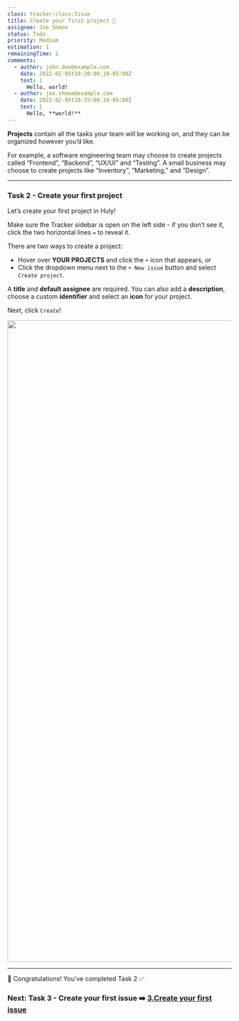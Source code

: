 ```yaml
---
class: tracker:class:Issue
title: Create your first project 📌
assignee: Joe Shmoe
status: Todo
priority: Medium
estimation: 1
remainingTime: 1
comments:
  - author: john.doe@example.com
    date: 2022-02-05t10:30:00.10-05:00Z
    text: |
      Hello, world!
  - author: joe.shmoe@example.com
    date: 2022-02-05t10:35:00.10-05:00Z
    text: |
      Hello, **world!**
---
```

**Projects** contain all the tasks your team will be working on, and they can be organized however you’d like. 

For example, a software engineering team may choose to create projects called “Frontend”, “Backend”, “UX/UI” and “Testing”. A small business may choose to create projects like “Inventory”, “Marketing,” and “Design”. 

---

### Task 2 - Create your first project

Let’s create your first project in Huly!

Make sure the Tracker sidebar is open on the left side - if you don’t see it, click the two horizontal lines  `=` to reveal it.

There are two ways to create a project:

* Hover over **YOUR PROJECTS** and click the `+` icon that appears, *or*
* Click the dropdown menu next to the `+ New issue` button and select `Create project`. 

A **title** and **default assignee** are required. You can also add a **description**, choose a custom **identifier** and select an **icon** for your project. 

Next, click `Create`!

<img src="../files/onboarding-create-project.gif" width="1440"/>

---

🎉 Congratulations! You’ve completed Task 2 ✅ 

### Next: Task 3 - Create your first issue ➡️  [3.Create your first issue](./3.Create%20your%20first%20issue.md)
